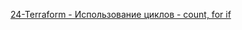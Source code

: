 [24-Terraform - Использование циклов - count, for if
](https://www.youtube.com/watch?v=2Ax7Gvup-Pk&list=PLg5SS_4L6LYujWDTYb-Zbofdl44Jxb2l8&index=27)